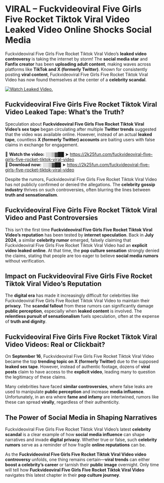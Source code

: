 # VIRAL – Fuckvideoviral Five Girls Five Rocket Tiktok Viral Video Leaked Video Online Shocks Social Media 

Fuckvideoviral Five Girls Five Rocket Tiktok Viral Video’s **leaked video controversy** is taking the internet by storm! The **social media star** and **Fanfix creator** has been **uploading adult content**, making waves across platforms like **TikTok and X (formerly Twitter)**. Known for consistently posting **viral content**, Fuckvideoviral Five Girls Five Rocket Tiktok Viral Video has now found themselves at the center of a **celebrity scandal**.  

[![Watch Leaked Video.](https://miro.medium.com/v2/resize:fit:828/format:webp/1*cilzJN44JGOrTw9NJCrNHA.gif "Watch Leaked Video")](https://2k25fun.com/fuckvideoviral-five-girls-five-rocket-tiktok-viral-video)

## **Fuckvideoviral Five Girls Five Rocket Tiktok Viral Video Leaked Tape: What’s the Truth?**  
Speculation about **Fuckvideoviral Five Girls Five Rocket Tiktok Viral Video’s sex tape** began circulating after multiple **Twitter trends** suggested that the video was available online. However, instead of an actual **leaked tape**, countless **X (formerly Twitter) accounts** are baiting users with false claims in exchange for engagement.  

🔹 **Watch the video:** ░░▒▓██ ➤ https://2k25fun.com/fuckvideoviral-five-girls-five-rocket-tiktok-viral-video  
🔹 **Download now:** ░░▒▓██ ➤ https://2k25fun.com/fuckvideoviral-five-girls-five-rocket-tiktok-viral-video  

Despite the rumors, Fuckvideoviral Five Girls Five Rocket Tiktok Viral Video has not publicly confirmed or denied the allegations. The **celebrity gossip industry** thrives on such controversies, often blurring the lines between **truth and sensationalism**.  

## **Fuckvideoviral Five Girls Five Rocket Tiktok Viral Video and Past Controversies**  
This isn’t the first time **Fuckvideoviral Five Girls Five Rocket Tiktok Viral Video’s reputation** has been tested by **internet speculation**. Back in **July 2024**, a similar **celebrity rumor** emerged, falsely claiming that Fuckvideoviral Five Girls Five Rocket Tiktok Viral Video had an **explicit video leaked online**. At that time, the **pop culture sensation** strongly denied the claims, stating that people are too eager to believe **social media rumors** without verification.  

## **Impact on Fuckvideoviral Five Girls Five Rocket Tiktok Viral Video’s Reputation**  
The **digital era** has made it increasingly difficult for celebrities like Fuckvideoviral Five Girls Five Rocket Tiktok Viral Video to maintain their **privacy**. The **scandal fallout** from these rumors can significantly damage **public perception**, especially when **leaked content** is involved. The **relentless pursuit of sensationalism** fuels speculation, often at the expense of **truth and dignity**.  

## **Fuckvideoviral Five Girls Five Rocket Tiktok Viral Video Videos: Real or Clickbait?**  
On **September 16**, Fuckvideoviral Five Girls Five Rocket Tiktok Viral Video became the top **trending topic on X (formerly Twitter)** due to the supposed **leaked sex tape**. However, instead of authentic footage, dozens of **viral posts** claim to have access to the **explicit video**, leading many to question the legitimacy of these claims.  

Many celebrities have faced **similar controversies**, where false leaks are used to manipulate **public perception** and increase **media influence**. Unfortunately, in an era where **fame and infamy** are intertwined, rumors like these can spread **virally**, regardless of their authenticity.  

## **The Power of Social Media in Shaping Narratives**  
Fuckvideoviral Five Girls Five Rocket Tiktok Viral Video’s latest **celebrity scandal** is a clear example of how **social media influence** can shape narratives and invade **digital privacy**. Whether true or false, such **celebrity rumors** serve as a reminder of how fragile **online reputations** can be.  

As the **Fuckvideoviral Five Girls Five Rocket Tiktok Viral Video video controversy** unfolds, one thing remains certain—**viral trends** can either **boost a celebrity’s career** or tarnish their **public image** overnight. Only time will tell how **Fuckvideoviral Five Girls Five Rocket Tiktok Viral Video** navigates this latest chapter in their **pop culture journey**. 